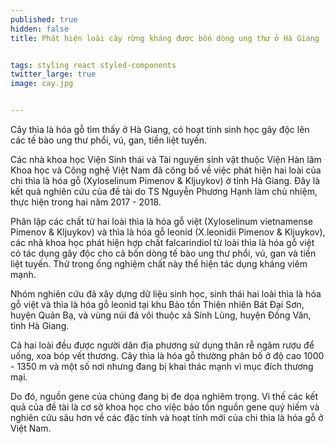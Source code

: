 ```yaml
---
published: true
hidden: false
title: Phát hiện loài cây rừng kháng được bốn dòng ung thư ở Hà Giang


tags: styling react styled-components
twitter_large: true
image: cay.jpg


---
```


Cây thìa là hóa gỗ tìm thấy ở Hà Giang, có hoạt tính sinh học gây độc lên các tế bào ung thư phổi, vú, gan, tiền liệt tuyến.

Các nhà khoa học Viện Sinh thái và Tài nguyên sinh vật thuộc Viện Hàn lâm Khoa học và Công nghệ Việt Nam đã công bố về việc phát hiện hai loài của chi thìa là hóa gỗ (Xyloselinum Pimenov & Kljuykov) ở tỉnh Hà Giang. Đây là kết quả nghiên cứu của đề tài do TS Nguyễn Phương Hạnh làm chủ nhiệm, thực hiện trong hai năm 2017 - 2018.

Phân lập các chất từ hai loài thìa là hóa gỗ việt (Xyloselinum vietnamense Pimenov & Kljuykov) và thìa là hóa gỗ leonid (X.leonidii Pimenov & Kljuykov), các nhà khoa học phát hiện hợp chất falcarindiol từ loài thìa là hóa gỗ việt có tác dụng gây độc cho cả bốn dòng tế bào ung thư phổi, vú, gan và tiền liệt tuyến. Thử trong ống nghiệm chất này thể hiện tác dụng kháng viêm mạnh.


Nhóm nghiên cứu đã xây dựng dữ liệu sinh học, sinh thái hai loài thìa là hóa gỗ việt và thìa là hóa gỗ leonid tại khu Bảo tồn Thiên nhiên Bát Đại Sơn, huyện Quản Bạ, và vùng núi đá vôi thuộc xã Sính Lủng, huyện Đồng Văn, tỉnh Hà Giang.

Cả hai loài đều được người dân địa phương sử dụng thân rễ ngâm rượu để uống, xoa bóp vết thương. Cây thìa là hóa gỗ thường phân bố ở độ cao 1000 - 1350 m và một số nơi nhưng đang bị khai thác mạnh vì mục đích thương mại.

Do đó, nguồn gene của chúng đang bị đe dọa nghiêm trọng. Vì thế các kết quả của đề tài là cơ sở khoa học cho việc bảo tồn nguồn gene quý hiếm và nghiên cứu sâu hơn về các đặc tính và hoạt tính mới của chi thìa là hóa gỗ ở Việt Nam.
